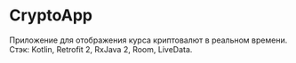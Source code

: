 # CryptoApp
Приложение для отображения курса криптовалют в реальном времени.
Стэк: Kotlin, Retrofit 2, RxJava 2, Room, LiveData.
